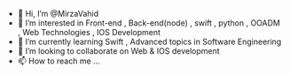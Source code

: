 - 👋 Hi, I’m @MirzaVahid
- 👀 I’m interested in Front-end , Back-end(node) , swift , python , OOADM , Web Technologies , IOS Development
- 🌱 I’m currently learning Swift , Advanced topics in Software Engineering 
- 💞️ I’m looking to collaborate on Web & IOS development
- 📫 How to reach me ...

<!---
MirzaVahid/MirzaVahid is a ✨ special ✨ repository because its `README.md` (this file) appears on your GitHub profile.
You can click the Preview link to take a look at your changes.
--->
